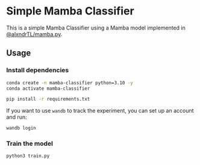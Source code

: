 # Simple Mamba Classifier

This is a simple Mamba Classifier using a Mamba model implemented in [@alxndrTL/mamba.py](https://github.com/alxndrTL/mamba.py).

## Usage

### Install dependencies

```bash
conda create -n mamba-classifier python=3.10 -y
conda activate mamba-classifier
```

```bash
pip install -r requirements.txt
```

If you want to use `wandb` to track the experiment, you can set up an account and run:

```bash
wandb login
```

### Train the model

```bash
python3 train.py
```

